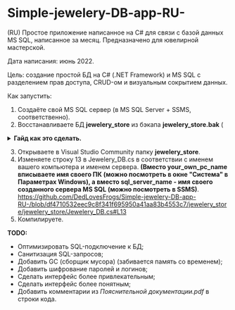 # Simple-jewelery-DB-app-RU-
(RU) Простое приложение написанное на C# для связи с базой данных MS SQL, написанное за месяц. Предназначено для ювелирной мастерской.

Дата написания: июнь 2022.

Цель: создание простой БД на C# (.NET Framework) и MS SQL c разделением прав доступа, CRUD-ом и визуальным сокрытием данных.

Как запустить:
1. Создаёте свой MS SQL сервер (в MS SQL Server + SSMS, соответственно).
2. Восстанавливаете БД **jewelery_store** из бэкапа **jewelery_store.bak** (
<details>
  <summary><b>Гайд как это сделать.</b></summary>
  <p>1. Подготовка:<br>
- Откройте SQL Server Management Studio (SSMS). <br>
- Подключитесь к экземпляру SQL Server, где хотите восстановить базу данных. <br>
- Разверните узел "Базы данных". <br>
2. Восстановление базы данных: <br>
- Щелкните правой кнопкой мыши пустое место в области "Базы данных" и выберите "Восстановить базу данных...". <br>
- На странице "Общие" выберите "Из устройства". <br>
- Нажмите кнопку "...". <br>
- В диалоговом окне "Выбор устройства резервного копирования" выберите файл <b>"jewelery_store.bak" </b>. <br>
- Выберите "ОК". <br>
- На странице "Источник" в поле "Устройство" отобразится путь к файлу резервной копии. <br>
- На странице "Назначение" введите имя новой базы данных <b>(назвать "jewelery_store")</b>. <br>
- На странице "Параметры" выберите "С перезаписью" (если база данных с таким же именем уже существует). <br>
- Нажмите "ОК".</p>
</details>

3. Открываете в Visual Studio Community папку **jewelery_store**.
4. Изменяете строку 13 в Jewelery_DB.cs в соответствии с именем вашего компьютера и именем сервера. **(Вместо your_own_pc_name вписываете имя своего ПК (можно посмотреть в окне "Система" в Параметрах Windows), а вместо sql_server_name - имя своего созданного сервера MS SQL (можно посмотреть в SSMS)**.
https://github.com/DedLovesFrogs/Simple-jewelery-DB-app-RU-/blob/df4710532eec9c8f341f695950a41aa83b4553c7/jewelery_store/jewelery_store/Jewelery_DB.cs#L13
5. Компилируете.

**TODO:**
- Оптимизировать SQL-подключение к БД;
- Санитизация SQL-запросов;
- Добавить GC (сборщик мусора) (забивается память со временем);
- Добавить шифрование паролей и логинов;
- Сделать интерфейс более привлекательным;
- Сделать интерфейс более понятным;
- Добавить комментарии из *Пояснительной документации.pdf* в строки кода.
